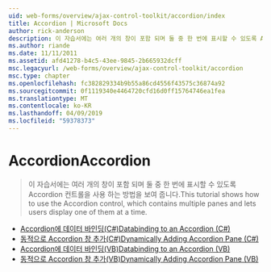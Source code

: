 ```yaml
---
uid: web-forms/overview/ajax-control-toolkit/accordion/index
title: Accordion | Microsoft Docs
author: rick-anderson
description: 이 자습서에는 여러 개의 창이 포함 되며 둘 중 한 번에 표시할 수 있도록 Accordion 컨트롤을 사용 하는 방법을 보여 줍니다.
ms.author: riande
ms.date: 11/11/2011
ms.assetid: afd41278-b4c5-43ee-9845-2b665932dcff
msc.legacyurl: /web-forms/overview/ajax-control-toolkit/accordion
msc.type: chapter
ms.openlocfilehash: fc382829334b9b55a86cd4556f43575c36874a92
ms.sourcegitcommit: 0f1119340e4464720cfd16d0ff15764746ea1fea
ms.translationtype: MT
ms.contentlocale: ko-KR
ms.lasthandoff: 04/09/2019
ms.locfileid: "59378373"
---
```

# <a name="accordion"></a><span data-ttu-id="0d11a-103">Accordion</span><span class="sxs-lookup"><span data-stu-id="0d11a-103">Accordion</span></span>

> <span data-ttu-id="0d11a-104">이 자습서에는 여러 개의 창이 포함 되며 둘 중 한 번에 표시할 수 있도록 Accordion 컨트롤을 사용 하는 방법을 보여 줍니다.</span><span class="sxs-lookup"><span data-stu-id="0d11a-104">This tutorial shows how to use the Accordion control, which contains multiple panes and lets users display one of them at a time.</span></span>


- [<span data-ttu-id="0d11a-105">Accordion에 데이터 바인딩(C#)</span><span class="sxs-lookup"><span data-stu-id="0d11a-105">Databinding to an Accordion (C#)</span></span>](databinding-to-an-accordion-cs.md)
- [<span data-ttu-id="0d11a-106">동적으로 Accordion 창 추가(C#)</span><span class="sxs-lookup"><span data-stu-id="0d11a-106">Dynamically Adding Accordion Pane (C#)</span></span>](dynamically-adding-an-accordion-pane-cs.md)
- [<span data-ttu-id="0d11a-107">Accordion에 데이터 바인딩(VB)</span><span class="sxs-lookup"><span data-stu-id="0d11a-107">Databinding to an Accordion (VB)</span></span>](databinding-to-an-accordion-vb.md)
- [<span data-ttu-id="0d11a-108">동적으로 Accordion 창 추가(VB)</span><span class="sxs-lookup"><span data-stu-id="0d11a-108">Dynamically Adding Accordion Pane (VB)</span></span>](dynamically-adding-an-accordion-pane-vb.md)
